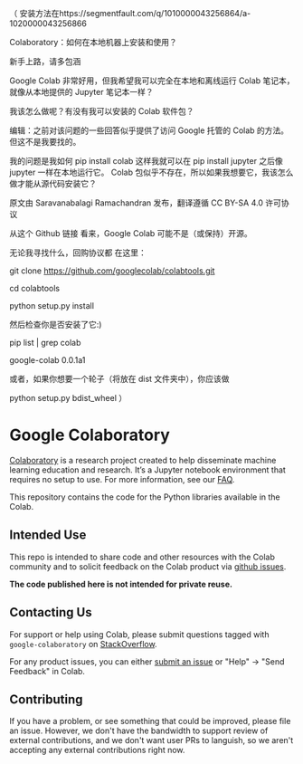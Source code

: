 （
安装方法在https://segmentfault.com/q/1010000043256864/a-1020000043256866

Colaboratory：如何在本地机器上安装和使用？

新手上路，请多包涵

Google Colab 非常好用，但我希望我可以完全在本地和离线运行 Colab 笔记本，就像从本地提供的 Jupyter 笔记本一样？

我该怎么做呢？有没有我可以安装的 Colab 软件包？

编辑：之前对该问题的一些回答似乎提供了访问 Google 托管的 Colab 的方法。但这不是我要找的。

我的问题是我如何 pip install colab 这样我就可以在 pip install jupyter 之后像 jupyter 一样在本地运行它。 Colab 包似乎不存在，所以如果我想要它，我该怎么做才能从源代码安装它？

原文由 Saravanabalagi Ramachandran 发布，翻译遵循 CC BY-SA 4.0 许可协议

从这个 Github 链接 看来，Google Colab 可能不是（或保持）开源。

无论我寻找什么，回购协议都 在这里：

 git clone https://github.com/googlecolab/colabtools.git
 
cd colabtools

python setup.py install

然后检查你是否安装了它:)

 pip list | grep colab
 
google-colab                       0.0.1a1

或者，如果你想要一个轮子（将放在 dist 文件夹中），你应该做

python setup.py bdist_wheel
）

# Google Colaboratory

[Colaboratory](https://colab.research.google.com) is a research project created
to help disseminate machine learning education and research. It’s a Jupyter
notebook environment that requires no setup to use. For more information, see
our [FAQ](https://research.google.com/colaboratory/faq.html).

This repository contains the code for the Python libraries available in the
Colab.

## Intended Use

This repo is intended to share code and other resources with the Colab community
and to solicit feedback on the Colab product via
[github issues](https://github.com/googlecolab/colabtools/issues).

**The code published here is not intended for private reuse.**

## Contacting Us

For support or help using Colab, please submit questions tagged with
`google-colaboratory` on
[StackOverflow](https://stackoverflow.com/questions/tagged/google-colaboratory).

For any product issues, you can either
[submit an issue](https://github.com/googlecolab/colabtools/issues) or "Help" ->
"Send Feedback" in Colab.

## Contributing

If you have a problem, or see something that could be improved, please file an
issue. However, we don't have the bandwidth to support review of external
contributions, and we don't want user PRs to languish, so we aren't accepting
any external contributions right now.
